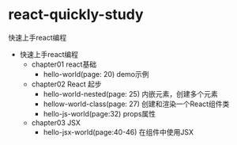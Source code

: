 # react-quickly-study
快速上手react编程


* 快速上手react编程
    * chapter01 react基础
        * hello-world(page: 20) demo示例
    * chapter02 React 起步
        * hello-world-nested(page: 25) 内嵌元素，创建多个元素
        * hellow-world-class(page: 27) 创建和渲染一个React组件类
        * hello-js-world(page:32) props属性   
    * chapter03 JSX 
        * hello-jsx-world(page:40-46) 在组件中使用JSX